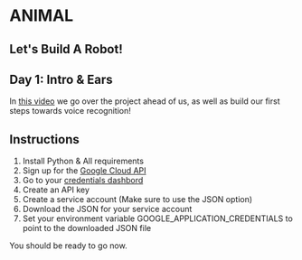 # ANIMAL

## Let's Build A Robot!

## Day 1: Intro & Ears

In [this video](https://www.youtube.com/watch?v=2LWldC47DGA) we go over the
project ahead of us, as well as build our first steps towards voice recognition!

## Instructions

1. Install Python & All requirements
2. Sign up for the [Google Cloud API](https://cloud.google.com/)
3. Go to your [credentials dashbord](https://console.cloud.google.com/apis/credentials)
4. Create an API key
5. Create a service account (Make sure to use the JSON option)
6. Download the JSON for your service account
7. Set your environment variable GOOGLE_APPLICATION_CREDENTIALS to point to the downloaded JSON file

You should be ready to go now.
